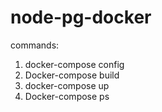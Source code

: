 # node-pg-docker

commands:
1. docker-compose config
2. Docker-compose build
3. docker-compose up
4. Docker-compose ps
